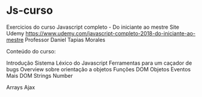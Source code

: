 # Js-curso

Exercicios do curso Javascript completo - Do iniciante ao mestre
Site Udemy https://www.udemy.com/javascript-completo-2018-do-iniciante-ao-mestre
Professor Daniel Tapias Morales

Conteúdo do curso:

Introdução
Sistema Léxico do Javascript
Ferramentas para um caçador de bugs
Overview sobre orientação a objetos
Funções
DOM
Objetos
Eventos
Mais DOM
Strings
Number

Arrays
Ajax


